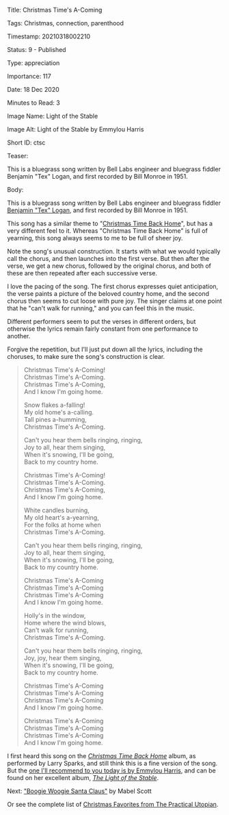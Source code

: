 Title:  Christmas Time's A-Coming

Tags:   Christmas, connection, parenthood

Timestamp: 20210318002210

Status: 9 - Published

Type:   appreciation

Importance: 117

Date:   18 Dec 2020

Minutes to Read: 3

Image Name: Light of the Stable

Image Alt: Light of the Stable by Emmylou Harris

Short ID: ctsc

Teaser: 

This is a bluegrass song written by Bell Labs engineer and bluegrass fiddler Benjamin "Tex" Logan, and first recorded by Bill Monroe in 1951.


Body: 

This is a bluegrass song written by Bell Labs engineer and bluegrass fiddler [Benjamin "Tex" Logan][tex], and first recorded by Bill Monroe in 1951. 

This song has a similar theme to "[Christmas Time Back Home](christmas-time-back-home-song-by-the-country-gentlemen.html)", but has a very different feel to it. Whereas "Christmas Time Back Home" is full of yearning, this song always seems to me to be full of sheer joy. 

Note the song's unusual construction. It starts with what we would typically call the chorus, and then launches into the first verse. But then after the verse, we get a new chorus, followed by the original chorus, and both of these are then repeated after each successive verse. 

I love the pacing of the song. The first chorus expresses quiet anticipation, the verse paints a picture of the beloved country home, and the second chorus then seems to cut loose with pure joy. The singer claims at one point that he "can't walk for running," and you can feel this in the music. 

Different performers seem to put the verses in different orders, but otherwise the lyrics remain fairly constant from one performance to another. 

Forgive the repetition, but I'll just put down all the lyrics, including the choruses, to make sure the song's construction is clear. 

> Christmas Time's A-Coming!  
> Christmas Time's A-Coming.  
> Christmas Time's A-Coming,  
> And I know I'm going home.  
>   
> Snow flakes a-falling!  
> My old home's a-calling.  
> Tall pines a-humming,  
> Christmas Time's A-Coming.  
>   
> Can't you hear them bells ringing, ringing,  
> Joy to all, hear them singing,  
> When it's snowing, I'll be going,  
> Back to my country home.  
>   
> Christmas Time's A-Coming!  
> Christmas Time's A-Coming.  
> Christmas Time's A-Coming,  
> And I know I'm going home.   
>   
> White candles burning,  
> My old heart's a-yearning,  
> For the folks at home when  
> Christmas Time's A-Coming.  
>   
> Can't you hear them bells ringing, ringing,  
> Joy to all, hear them singing,  
> When it's snowing, I'll be going,  
> Back to my country home.   
>   
> Christmas Time's A-Coming  
> Christmas Time's A-Coming  
> Christmas Time's A-Coming  
> And I know I'm going home.  
>   
> Holly's in the window,  
> Home where the wind blows,  
> Can't walk for running,  
> Christmas Time's A-Coming.  
>   
> Can't you hear them bells ringing, ringing,  
> Joy, joy, hear them singing,  
> When it's snowing, I'll be going,  
> Back to my country home.   
>   
> Christmas Time's A-Coming  
> Christmas Time's A-Coming  
> Christmas Time's A-Coming  
> And I know I'm going home.  
>   
> Christmas Time's A-Coming  
> Christmas Time's A-Coming  
> Christmas Time's A-Coming  
> And I know I'm going home.  

I first heard this song on the [*Christmas Time Back Home*][ctbh] album, as performed by Larry Sparks, and still think this is a fine version of the song. But the [one I'll recommend to you today is by Emmylou Harris][eh], and can be found on her excellent album, [*The Light of the Stable*][tlots].

Next: ["Boogie Woogie Santa Claus"](boogie-woogie-santa-claus.html) by Mabel Scott

Or see the complete list of [Christmas Favorites from The Practical Utopian](christmas-favorites-from-the-practical-utopian.html).

[ctbh]: https://www.amazon.com/Christmas-Time-Back-Country-Gentlemen/dp/B00000024V/ref=as_li_ss_tl?ie=UTF8&qid=1512686177&sr=8-1&keywords=Christmas+Time+back+home&linkCode=ll1&tag=wordsaboutsongs-20&linkId=9dbcd90b70b41aae1415561ab8f5b843

[eh]: https://geo.itunes.apple.com/us/album/christmas-times-a-coming/28457929?i=28457931&mt=1&app=music&at=1l3vwJP

[tex]: https://en.wikipedia.org/wiki/Benjamin_F._Logan

[tlots]: https://www.amazon.com/Stable-Expanded-Remastered-Emmylou-Harris/dp/B000641Z3Q/ref=as_li_ss_tl?s=music&ie=UTF8&qid=1513801604&sr=1-1&keywords=emmylou+harris+light+of+the+stable&linkCode=ll1&tag=wordsaboutsongs-20&linkId=bbab995883ccff03a1869184bcc4ee5d
